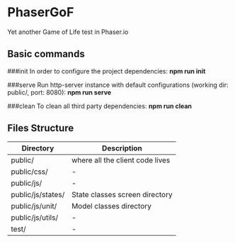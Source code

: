 PhaserGoF
=========

Yet another Game of Life test in Phaser.io


Basic commands
--------------

###init
In order to configure the project dependencies: **npm run init**

###serve
Run http-server instance with default configurations (working dir: public/, port: 8080): **npm run serve**

###clean
To clean all third party dependencies: **npm run clean**

Files Structure
---------------

| Directory         | Description                         | 
| ----------------- |-----------------------------------  |
| public/           | where all the client code lives     |
| public/css/       | -                                   |
| public/js/        | -                                   |
| public/js/states/ | State classes screen directory      |
| public/js/unit/   | Model classes directory             |
| public/js/utils/  | -                                   |
| test/             | -                                   |